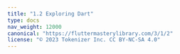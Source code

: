 ```yaml
---
title: "1.2 Exploring Dart"
type: docs
nav_weight: 12000
canonical: "https://fluttermasterylibrary.com/3/1/2"
license: "© 2023 Tokenizer Inc. CC BY-NC-SA 4.0"
---
```

